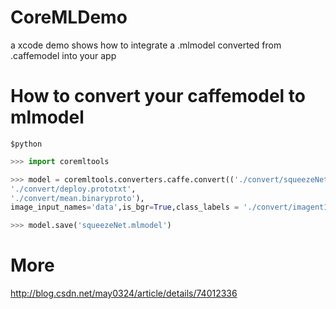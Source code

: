 # CoreMLDemo
a xcode demo shows how to integrate a .mlmodel converted from .caffemodel into your app
# How to convert your caffemodel to mlmodel

```
$python
```

```python
>>> import coremltools

>>> model = coremltools.converters.caffe.convert(('./convert/squeezeNet_v1.1.caffemodel',
'./convert/deploy.prototxt',
'./convert/mean.binaryproto'),
image_input_names='data',is_bgr=True,class_labels = './convert/imagent1000-labels.txt' )

>>> model.save('squeezeNet.mlmodel')
```

# More
http://blog.csdn.net/may0324/article/details/74012336
